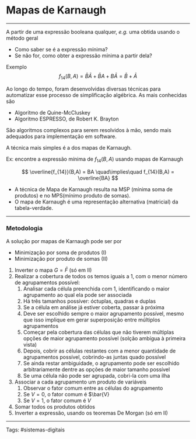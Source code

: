 # Mapas de Karnaugh

---

A partir de uma expressão booleana qualquer, *e.g.* uma obtida usando o método geral
- Como saber se é a expressão mínima?
- Se não for, como obter a expressão mínima a partir dela?

Exemplo
$$
f_{14}(B,A) = \bar{B}\bar{A} + \bar{B}A + B\bar{A} = \bar{B} + \bar{A}
$$

Ao longo do tempo, foram desenvolvidas diversas técnicas para automatizar esse processo de simplificação algébrica. As mais conhecidas são
- Algoritmo de Quine-McCluskey
- Algoritmo ESPRESSO, de Robert K. Brayton

São algoritmos complexos para serem resolvidos à mão, sendo mais adequados para implementação em software.

A técnica mais simples é a dos mapas de Karnaugh.

Ex: encontre a expressão mínima de $f_14(B,A)$ usando mapas de Karnaugh

$$
\overline{f_{14}}(B,A) = BA \quad\implies\quad f_{14}(B,A) = \overline{BA}
$$

- A técnica de Mapa de Karnaugh resulta na MSP (mínima soma de produtos) e no MPS(mínimo produto de somas).
- O mapa de Karnaugh é uma representação alternativa (matricial) da tabela-verdade.

---

### Metodologia

A solução por mapas de Karnaugh pode ser por 

- Minimização por soma de produtos (I)
- Minimização por produto de somas (II)

1. Inverter o mapa $G=\bar{F}$ (só em II)
2. Realizar a cobertura de todos os temos iguais a 1, com o menor número de agrupamentos possível:
	1. Analisar cada célula preenchida com 1, identificando o maior agrupamento ao qual ela pode ser associada
	2. Há três tamanhos possíver: óctuplas, quadras e duplas
	3. Se a célula em análise já estiver coberta, passar à próxima
	4. Deve ser escolhido sempre o maior agrupamento possível, mesmo que isso implique em gerar superposição entre múltiplos agrupamentos
	5. Começar pela cobertura das células que não tiverem múltiplas opções de maior agrupamento possível (solção ambígua à primeira vista)
	6. Depois, cobrir as células restantes com a menor quantidade de agrupamentos possível, cobrindo-as juntas quado possível
	7. Se ainda restar ambiguidade, o agrupamento pode ser escolhido arbitrariamente dentre as opções de maior tamanho possível
	8. Se uma célula não pode ser agrupada, cobri-la com uma ilha
3. Associar a cada agrupamento um produto de variáveis
	1. Observar o fator comum entre as células do agrupamento
	2. Se $V=0$, o fator comum é $\bar{V}
	2. Se $V=1$, o fator comum é $V$
4. Somar todos os produtos obtidos
5. Inverter a expressão, usando os teoremas De Morgan (só em II)

---

Tags: #sistemas-digitais 